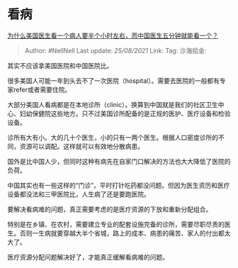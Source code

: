 # 看病

[为什么美国医生看一个病人要半个小时左右，而中国医生五分钟就能看一个？](https://www.zhihu.com/question/38032768/answer/1928332401)

> Author: #NellNell
> Last update: *25/08/2021*
> Link:
> Tag:
> 沙海拾金:

其实不应该拿美国医院和中国医院比。

很多美国人可能一年到头去不了一次医院（hospital）。需要去医院的一般都有专家refer或者需要住院。

大部分美国人看病都是在本地诊所（clinic）。换算到中国就是我们的社区卫生中心、妇幼保健院这些地方。只不过美国诊所配备的是正规的医护、医疗设备和检验设备。

诊所有大有小。大的几十个医生，小的只有一两个医生。根据人口密度诊所的不同，资源可以调配。这样就可以有效地分散病患。

国外是比中国人少，但同时这种有病先在自家门口解决的方法也大大降低了医院的负荷。

中国其实也有一些这样的“门诊”，平时打针吃药都没问题。但因为医生资历和医疗设备都没法和三甲医院比，人生病了还是要跑医院。

要解决看病难的问题，真正需要考虑的是医疗资源的下放和重新分配组合。

特别是在乡镇、在农村，需要建立专业的配套设施完备的诊所，需要尽职尽责的医生。否则一生病就要穿越大半个省城，路上的成本、病患的痛苦、家人的付出都太大了。

医疗资源分配问题解决好了，才能真正缓解看病难的问题。
